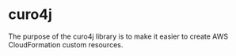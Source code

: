 # curo4j
The purpose of the curo4j library is to make it easier to create AWS CloudFormation custom resources.
